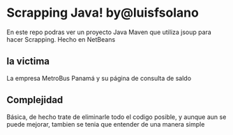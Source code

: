 <h1>Scrapping Java! by@luisfsolano</h1>
En este repo podras ver un proyecto Java Maven que utiliza jsoup para hacer Scrapping. Hecho en NetBeans


<h2>la victima</h2>
La empresa MetroBus Panamá y su página de consulta de saldo


<h2>Complejidad</h2>
Básica, de hecho trate de eliminarle todo el codigo posible, y aunque aun se puede mejorar, tambien se tenia que entender de una manera simple


